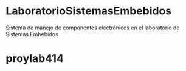 # LaboratorioSistemasEmbebidos
Sistema de manejo de componentes electrónicos en el laboratorio de Sistemas Embebidos
# proylab414
